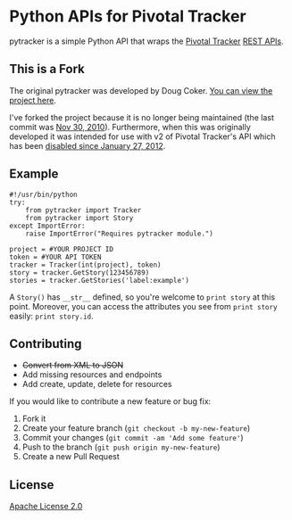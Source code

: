 # Python APIs for Pivotal Tracker

pytracker is a simple Python API that wraps the [Pivotal Tracker][1] [REST APIs][2].

## This is a Fork

The original pytracker was developed by Doug Coker. [You can view the project here][3].

I've forked the project because it is no longer being maintained (the last commit was [Nov 30, 2010][4]). Furthermore, when this was originally developed it was intended for use with v2 of Pivotal Tracker's API which has been [disabled since January 27, 2012][5].

## Example
```
#!/usr/bin/python
try:
	from pytracker import Tracker
	from pytracker import Story
except ImportError:
	raise ImportError("Requires pytracker module.")

project = #YOUR PROJECT ID
token = #YOUR API TOKEN
tracker = Tracker(int(project), token)
story = tracker.GetStory(123456789)
stories = tracker.GetStories('label:example')
```

A `Story()` has `__str__` defined, so you're welcome to `print story` at this point. Moreover, you can access the attributes you see from `print story` easily: `print story.id`.

## Contributing
* ~~Convert from XML to JSON~~
* Add missing resources and endpoints
* Add create, update, delete for resources

If you would like to contribute a new feature or bug fix:

1. Fork it
2. Create your feature branch (`git checkout -b my-new-feature`)
3. Commit your changes (`git commit -am 'Add some feature'`)
3. Push to the branch (`git push origin my-new-feature`)
4. Create a new Pull Request

## License
[Apache License 2.0][6]

[1]: http://www.pivotaltracker.com/
[2]: https://www.pivotaltracker.com/help/api
[3]: https://code.google.com/p/pytracker/
[4]: https://code.google.com/p/pytracker/source/detail?r=4c3c64281aca142fcac1803e856ee8ba771c68a3
[5]: http://www.pivotaltracker.com/community/tracker-blog/pivotal-tracker-api-v2-removal
[6]: http://www.apache.org/licenses/LICENSE-2.0
